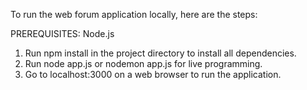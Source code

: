 To run the web forum application locally, here are the steps:

PREREQUISITES: Node.js 

1. Run npm install in the project directory to install all dependencies.
2. Run node app.js or nodemon app.js for live programming.
3. Go to localhost:3000 on a web browser to run the application.
